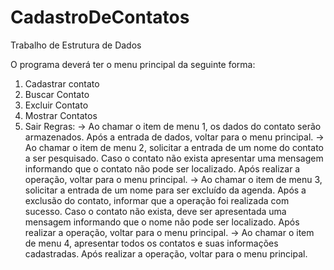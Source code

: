 # CadastroDeContatos
Trabalho de Estrutura de Dados

O programa deverá ter o menu principal da seguinte forma:
1. Cadastrar contato
2. Buscar Contato
3. Excluir Contato
4. Mostrar Contatos
5. Sair
Regras:
→ Ao chamar o item de menu 1, os dados do contato serão armazenados. Após a entrada de
dados, voltar para o menu principal.
→ Ao chamar o item de menu 2, solicitar a entrada de um nome do contato a ser pesquisado.
Caso o contato não exista apresentar uma mensagem informando que o contato não pode ser
localizado. Após realizar a operação, voltar para o menu principal.
→ Ao chamar o item de menu 3, solicitar a entrada de um nome para ser excluído da agenda.
Após a exclusão do contato, informar que a operação foi realizada com sucesso. Caso o
contato não exista, deve ser apresentada uma mensagem informando que o nome não pode
ser localizado. Após realizar a operação, voltar para o menu principal.
→ Ao chamar o item de menu 4, apresentar todos os contatos e suas informações cadastradas.
Após realizar a operação, voltar para o menu principal.
